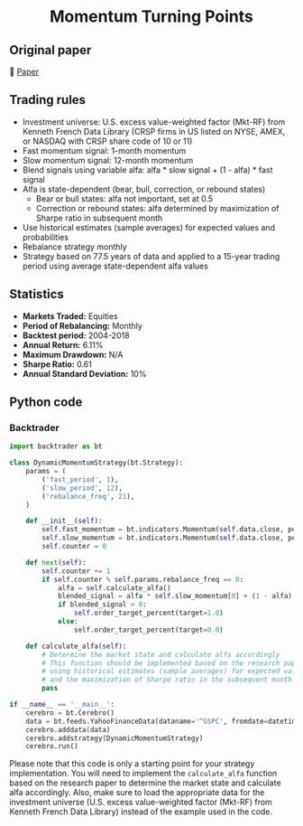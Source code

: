 <div align="center">
  <h1>Momentum Turning Points</h1>
</div>

## Original paper

📕 [Paper](https://papers.ssrn.com/sol3/papers.cfm?abstract_id=3489539)

## Trading rules

- Investment universe: U.S. excess value-weighted factor (Mkt-RF) from Kenneth French Data Library (CRSP firms in US listed on NYSE, AMEX, or NASDAQ with CRSP share code of 10 or 11)
- Fast momentum signal: 1-month momentum
- Slow momentum signal: 12-month momentum
- Blend signals using variable alfa: alfa * slow signal + (1 - alfa) * fast signal
- Alfa is state-dependent (bear, bull, correction, or rebound states)
    - Bear or bull states: alfa not important, set at 0.5
    - Correction or rebound states: alfa determined by maximization of Sharpe ratio in subsequent month
- Use historical estimates (sample averages) for expected values and probabilities
- Rebalance strategy monthly
- Strategy based on 77.5 years of data and applied to a 15-year trading period using average state-dependent alfa values

## Statistics

- **Markets Traded:** Equities
- **Period of Rebalancing:** Monthly
- **Backtest period:** 2004-2018
- **Annual Return:** 6.11%
- **Maximum Drawdown:** N/A
- **Sharpe Ratio:** 0.61
- **Annual Standard Deviation:** 10%

## Python code

### Backtrader

```python
import backtrader as bt

class DynamicMomentumStrategy(bt.Strategy):
    params = (
        ('fast_period', 1),
        ('slow_period', 12),
        ('rebalance_freq', 21),
    )

    def __init__(self):
        self.fast_momentum = bt.indicators.Momentum(self.data.close, period=self.params.fast_period)
        self.slow_momentum = bt.indicators.Momentum(self.data.close, period=self.params.slow_period)
        self.counter = 0

    def next(self):
        self.counter += 1
        if self.counter % self.params.rebalance_freq == 0:
            alfa = self.calculate_alfa()
            blended_signal = alfa * self.slow_momentum[0] + (1 - alfa) * self.fast_momentum[0]
            if blended_signal > 0:
                self.order_target_percent(target=1.0)
            else:
                self.order_target_percent(target=0.0)

    def calculate_alfa(self):
        # Determine the market state and calculate alfa accordingly
        # This function should be implemented based on the research paper,
        # using historical estimates (sample averages) for expected values and probabilities
        # and the maximization of Sharpe ratio in the subsequent month for correction or rebound states
        pass

if __name__ == '__main__':
    cerebro = bt.Cerebro()
    data = bt.feeds.YahooFinanceData(dataname='^GSPC', fromdate=datetime(2003, 1, 1), todate=datetime(2018, 12, 31))
    cerebro.adddata(data)
    cerebro.addstrategy(DynamicMomentumStrategy)
    cerebro.run()
```

Please note that this code is only a starting point for your strategy implementation. You will need to implement the `calculate_alfa` function based on the research paper to determine the market state and calculate alfa accordingly. Also, make sure to load the appropriate data for the investment universe (U.S. excess value-weighted factor (Mkt-RF) from Kenneth French Data Library) instead of the example used in the code.